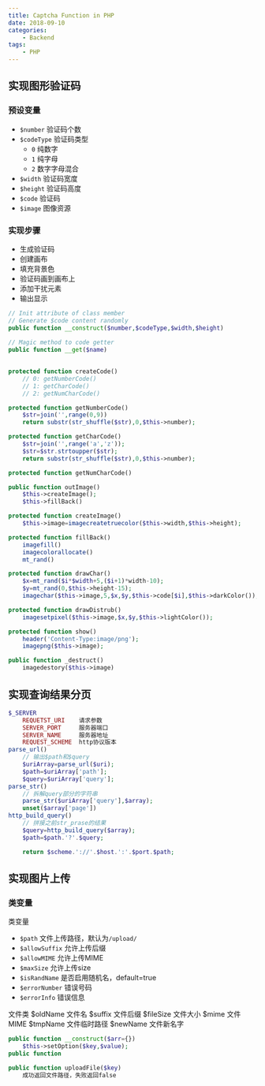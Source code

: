 ```yaml
---
title: Captcha Function in PHP
date: 2018-09-10
categories:
    - Backend
tags:
    - PHP
---
```




## 实现图形验证码

### 预设变量
- `$number` 验证码个数
- `$codeType` 验证码类型
  - `0` 纯数字
  - `1` 纯字母
  - `2` 数字字母混合
- `$width` 验证码宽度
- `$height` 验证码高度
- `$code` 验证码
- `$image` 图像资源

### 实现步骤

- 生成验证码
- 创建画布
- 填充背景色
- 验证码画到画布上
- 添加干扰元素
- 输出显示

```php
// Init attribute of class member
// Generate $code content randomly
public function __construct($number,$codeType,$width,$height)
    
// Magic method to code getter
public function __get($name)
    

protected function createCode()
    // 0: getNumberCode()
    // 1: getCharCode()
    // 2: getNumCharCode()

protected function getNumberCode()
    $str=join('',range(0,9))
    return substr(str_shuffle($str),0,$this->number);

protected function getCharCode()
    $str=join('',range('a','z'));
    $str=$str.strtoupper($str);
    return substr(str_shuffle($str),0,$this->number);

protected function getNumCharCode()

public function outImage()
    $this->createImage();
    $this->fillBack()

protected function createImage()
    $this->image=imagecreatetruecolor($this->width,$this->height);

protected function fillBack()
    imagefill()
    imagecolorallocate()
    mt_rand()

protected function drawChar()
    $x=mt_rand($i*$width+5,($i+1)*width-10);
    $y=mt_rand(0,$this->height-15);
    imagechar($this->image,5,$x,$y,$this->code[$i],$this->darkColor());

protected function drawDistrub()
    imagesetpixel($this->image,$x,$y,$this->lightColor());

protected function show()
    header('Content-Type:image/png');
    imagepng($this->image);

public function _destruct()
    imagedestory($this->image)
```

## 实现查询结果分页

```php
$_SERVER
    REQUETST_URI    请求参数
    SERVER_PORT     服务器端口
    SERVER_NAME     服务器地址
    REQUEST_SCHEME  http协议版本
parse_url()
    // 输出$path和$query
    $uriArray=parse_url($uri);
    $path=$uriArray['path'];
    $query=$uriArray['query'];
parse_str()
    // 拆解query部分的字符串
    parse_str($uriArray['query'],$array);
    unset($array['page'])
http_build_query()
    // 拼接之前str_prase的结果
    $query=http_build_query($array);
    $path=$path.'?'.$query;

    return $scheme.'://'.$host.':'.$port.$path;
```

## 实现图片上传

### 类变量

类变量

- `$path` 文件上传路径，默认为`/upload/`
- `$allowSuffix` 允许上传后缀
- `$allowMIME` 允许上传MIME
- `$maxSize` 允许上传size
- `$isRandName` 是否启用随机名，default=true
- `$errorNumber` 错误号码
- `$errorInfo` 错误信息

文件类
    $oldName        文件名
    $suffix         文件后缀
    $fileSize           文件大小
    $mime          文件MIME
    $tmpName        文件临时路径
    $newName        文件新名字

```php
public function __construct($arr={})
    $this->setOption($key,$value);
public function

public function uploadFile($key)
    成功返回文件路径，失败返回false
```

